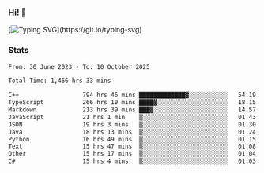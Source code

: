 ### Hi!  👋

[![Typing SVG](https://readme-typing-svg.herokuapp.com?font=Fira+Code&pause=1000&width=435&lines=Hello!+I'm+Texiwustion.)](https://git.io/typing-svg)

### Stats

<!--START_SECTION:waka-->

```txt
From: 30 June 2023 - To: 10 October 2025

Total Time: 1,466 hrs 33 mins

C++                  794 hrs 46 mins █████████████▓░░░░░░░░░░░   54.19 %
TypeScript           266 hrs 10 mins ████▓░░░░░░░░░░░░░░░░░░░░   18.15 %
Markdown             213 hrs 39 mins ███▓░░░░░░░░░░░░░░░░░░░░░   14.57 %
JavaScript           21 hrs 1 min    ▒░░░░░░░░░░░░░░░░░░░░░░░░   01.43 %
JSON                 19 hrs 3 mins   ▒░░░░░░░░░░░░░░░░░░░░░░░░   01.30 %
Java                 18 hrs 13 mins  ▒░░░░░░░░░░░░░░░░░░░░░░░░   01.24 %
Python               16 hrs 49 mins  ▒░░░░░░░░░░░░░░░░░░░░░░░░   01.15 %
Text                 15 hrs 47 mins  ▒░░░░░░░░░░░░░░░░░░░░░░░░   01.08 %
Other                15 hrs 17 mins  ▒░░░░░░░░░░░░░░░░░░░░░░░░   01.04 %
C#                   15 hrs 4 mins   ▒░░░░░░░░░░░░░░░░░░░░░░░░   01.03 %
```

<!--END_SECTION:waka-->
